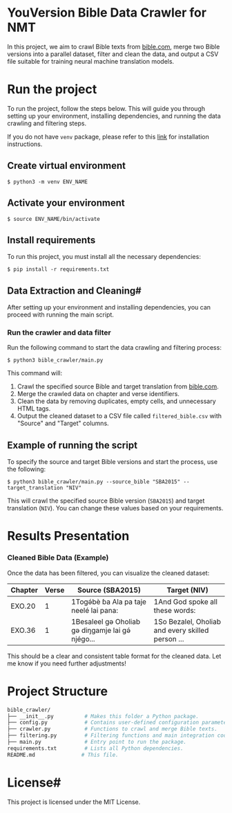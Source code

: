# YouVersion Bible Data Crawler for NMT #

In this project, we aim to crawl Bible texts from [bible.com](https://www.bible.com/bible/), merge two Bible versions into a parallel dataset, filter and clean the data, and output a CSV file suitable for training neural machine translation models. </br>

# Run the project #

To run the project, follow the steps below. This will guide you through setting up your environment, installing dependencies, and running the data crawling and filtering steps.

If you do not have `venv` package, please refer to this [link](https://linuxize.com/post/how-to-create-python-virtual-environments-on-ubuntu-18-04/) for installation instructions.

## Create virtual environment ##
```
$ python3 -m venv ENV_NAME
```
## Activate your environment ##
```
$ source ENV_NAME/bin/activate
```

## Install requirements ##

To run this project, you must install all the necessary dependencies:
```
$ pip install -r requirements.txt
```
## Data Extraction and Cleaning#

After setting up your environment and installing dependencies, you can proceed with running the main script.

### Run the crawler and data filter ##

Run the following command to start the data crawling and filtering process:
```
$ python3 bible_crawler/main.py
```

This command will:

1. Crawl the specified source Bible and target translation from [bible.com](https://www.bible.com/bible/).
2. Merge the crawled data on chapter and verse identifiers.
3. Clean the data by removing duplicates, empty cells, and unnecessary HTML tags.
4. Output the cleaned dataset to a CSV file called `filtered_bible.csv` with "Source" and "Target" columns.

## Example of running the script ##

To specify the source and target Bible versions and start the process, use the following:
```
$ python3 bible_crawler/main.py --source_bible "SBA2015" --target_translation "NIV"
```

This will crawl the specified source Bible version (`SBA2015`) and target translation (`NIV`). You can change these values based on your requirements.

# Results Presentation #

### Cleaned Bible Data (Example) ###

Once the data has been filtered, you can visualize the cleaned dataset:



| Chapter | Verse | Source (SBA2015)                  | Target (NIV)                   |
|---------|-------|-----------------------------------|--------------------------------|
| EXO.20  | 1     | 1Togə́bè ɓa Ala pa taje neelé lai pana: | 1And God spoke all these words: |
| EXO.36  | 1     | 1Besaleel gə Oholiab gə diŋgamje lai gə́ njégo... | 1So Bezalel, Oholiab and every skilled person ... | 

This should be a clear and consistent table format for the cleaned data. Let me know if you need further adjustments!

# Project Structure

```bash
bible_crawler/
├── __init__.py          # Makes this folder a Python package.
├── config.py            # Contains user-defined configuration parameters.
├── crawler.py           # Functions to crawl and merge Bible texts.
├── filtering.py         # Filtering functions and main integration code.
├── main.py              # Entry point to run the package.
requirements.txt         # Lists all Python dependencies.
README.md               # This file.
```
# License#

This project is licensed under the MIT License.



